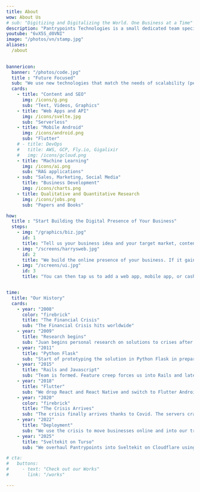 ```yaml
---
title: About
wow: About Us
# sub: "Digitizing and Digitalizing the World. One Business at a Time"
description: "Pantrypoints Technologies is a small dedicated team specializing in transitioning the money system into the points system based on Supereconomics"
youtube: "6vX5S_d0VNI"
image: "/photos/vn/stamp.jpg"
aliases:
  /about
  

bannericon:
  banner: "/photos/code.jpg" 
  title : "Future Focused"
  sub: "We use new technologies that match the needs of scalability (performance), flexibility (no vendor lock-in), and maintainability (low cost). We are not enterprise at all."
  cards:
    - title: "Content and SEO"
      img: /icons/g.png
      sub: "Text, Videos, Graphics"
    - title: "Web Apps and API"
      img: /icons/svelte.jpg
      sub: "Serverless"
    - title: "Mobile Android"
      img: /icons/android.png
      sub: "Flutter"    
    # - title: DevOps
    #   title: AWS, GCP, Fly.io, Gigalixir
    #   img: /icons/gcloud.png    
    - title: "Machine Learning"
      img: /icons/ai.png
      sub: "RAG applications"
    - sub: "Sales, Marketing, Social Media"
      title: "Business Development"
      img: /icons/charts.png
    - title: Qualitative and Quantitative Research
      img: /icons/jobs.png
      sub: "Papers and Books"

how:
  title : "Start Building the Digital Presence of Your Business"  
  steps:
    - img: "/graphics/biz.jpg"
      id: 1
      title: "Tell us your business idea and your target market, content, etc"  
    - img: "/screens/harrysweb.jpg"
      id: 2
      title: "We build the online presence of your business. If it gains traction within a year, then we hand it over to your control. If it fails, then we either pivot or abandon it just like a startup. In this way, your startup costs will be much lower"
    - img: "/screens/ui.jpg"
      id: 3
      title: "You can then tap us to add a web app, mobile app, or cashless payment in the future, or even try our 'trisactions' system (this last possibility is our <a href='/docs/supereconomics/eaas'>ultimate goal</a>)"


time:
  title: "Our History"
  cards:
    - year: "2008"
      color: "firebrick"
      title: "The Financial Crisis"
      sub: "The Financial Crisis hits worldwide"
    - year: "2009"
      title: "Research begins"
      sub: "Juan begins personal research on solutions to crises after failing to get higher scholarship"
    - year: "2011"
      title: "Python Flask"
      sub: "Start of prototyping the solution in Python Flask in preparation for a 2019 Stagflation Crisis"
    - year: "2015"
      title: "Rails and Javascript"
      sub: "Team is formed. Feature creep forces us into Rails and later React"
    - year: "2018"
      title: "Flutter"
      sub: "We drop React and React Native and switch to Flutter Android without iOS to reduce costs. Our first app is a barter platform for students with language exchange as the main category."
    - year: "2020"
      color: "firebrick"
      title: "The Crisis Arrives"
      sub: "The crisis finally arrives thanks to Covid. The servers crash because of many signups. We drop Rails and switch to Phoenix to further reduce costs"
    - year: "2022"
      title: "Deployment"
      sub: "We use the crisis to move businesses online and into our trisactions system to prove that our system can alleviate the crisis that it was designed for. We successfully test barter-credits (bardits) for food to address food inflation"
    - year: "2025"
      title: "Sveltekit on Turso"
      sub: "We overhaul Pantrypoints into Sveltekit on Cloudflare using the Turso database in preparation for the coming crisis of 2028-2029 from Trump's policies Our correct predictions help strengthen superiority of <a href='https://superphysics.org/docs/supereconomics/social/economics/nutshell'>Supereconomics</a> over Economics"

# cta:
#   buttons:
#     - text: "Check out our Works"
#       link: "/works"

---
```

